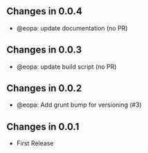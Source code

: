 ## Changes in 0.0.4

 * @eopa: update documentation (no PR)

## Changes in 0.0.3

 * @eopa: update build script (no PR)

## Changes in 0.0.2

 * @eopa: Add grunt bump for versioning (#3)
 
## Changes in 0.0.1

 * First Release
